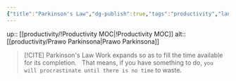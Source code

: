```yaml
---
{"title":"Parkinson's Law","dg-publish":true,"tags":"productivity","language":"en","permalink":"/productivity/parkinson-s-law/","dgPassFrontmatter":true}
---
```


up:: [[productivity/!Productivity MOC\|!Productivity MOC]]
alt:: [[productivity/Prawo Parkinsona\|Prawo Parkinsona]]

>[!CITE] Parkinson's Law
>Work expands so as to fill the time available for its completion.  
>That means, if you have something to do, `you will procrastinate until there is no time` to waste.

